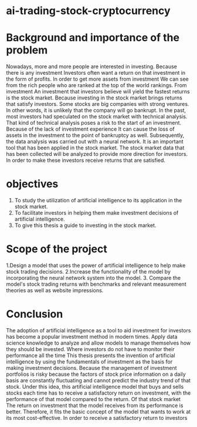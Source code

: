 # ai-trading-stock-cryptocurrency

# Background and importance of the problem
Nowadays, more and more people are interested in investing. Because there is any investment Investors often want a return on that investment in the form of profits. In order to get more assets from investment We can see from the rich people who are ranked at the top of the world rankings. From investment
An investment that investors believe will yield the fastest returns is the stock market. Because investing in the stock market brings returns that satisfy investors. Some stocks are big companies with strong ventures. In other words, it is unlikely that the company will go bankrupt.
In the past, most investors had speculated on the stock market with technical analysis. That kind of technical analysis poses a risk to the start of an investment. Because of the lack of investment experience It can cause the loss of assets in the investment to the point of bankruptcy as well.
Subsequently, the data analysis was carried out with a neural network. It is an important tool that has been applied in the stock market. The stock market data that has been collected will be analyzed to provide more direction for investors. In order to make these investors receive returns that are satisfied.

# objectives
1. To study the utilization of artificial intelligence to its application in the stock market.
2. To facilitate investors in helping them make investment decisions of artificial intelligence.
3. To give this thesis a guide to investing in the stock market.

# Scope of the project
1.Design a model that uses the power of artificial intelligence to help make stock trading decisions.
2.Increase the functionality of the model by incorporating the neural network system into the model.
3. Compare the model's stock trading returns with benchmarks and relevant measurement theories as well as website impressions.

# Conclusion
The adoption of artificial intelligence as a tool to aid investment for investors has become a popular investment method in modern times. Apply data science knowledge to analyze and allow models to manage themselves how they should be invested. Where investors do not have to monitor their performance all the time This thesis presents the invention of artificial intelligence by using the fundamentals of investment as the basis for making investment decisions. Because the management of investment portfolios is risky because the factors of stock price information on a daily basis are constantly fluctuating and cannot predict the industry trend of that stock. Under this idea, this artificial intelligence model that buys and sells stocks each time has to receive a satisfactory return on investment, with the performance of that model compared to the return. Of that stock market The return on investment that the model receives from its performance is better. Therefore, it fits the basic concept of the model that wants to work at its most cost-effective. In order to receive a satisfactory return to investors
